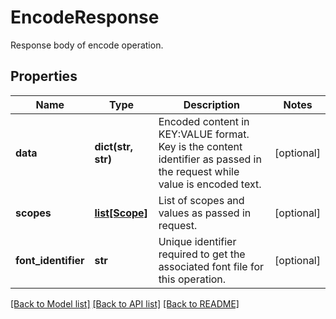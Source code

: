 # EncodeResponse

Response body of encode operation.
## Properties
Name | Type | Description | Notes
------------ | ------------- | ------------- | -------------
**data** | **dict(str, str)** | Encoded content in KEY:VALUE format. Key is the content identifier  as passed in the request while value is encoded text. | [optional] 
**scopes** | [**list[Scope]**](Scope.md) | List of scopes and values as passed in request. | [optional] 
**font_identifier** | **str** | Unique identifier required to get the associated font file for this operation. | [optional] 

[[Back to Model list]](../README.md#documentation-for-models) [[Back to API list]](../README.md#documentation-for-api-endpoints) [[Back to README]](../README.md)


